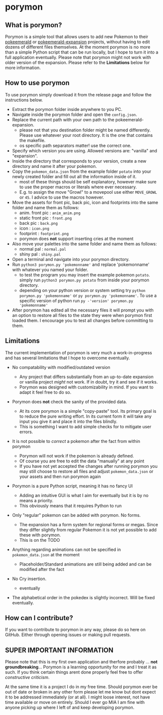 # porymon

## What is porymon?

Porymon is a simple tool that allows users to add new Pokemon to their [pokeemerald](https://github.com/pret/pokeemerald) or [pokeemerald-expansion](https://github.com/rh-hideout/pokeemerald-expansion) projects, without having to edit dozens of different files themselves.
At the moment porymon is no more than a simple Python script that can be run locally, but I hope to turn it into a full application eventually.
Please note that porymon might not work with older version of the expansion. Please refer to the **Limitations** below for more information.

## How to use porymon

To use porymon simply download it from the release page and follow the instructions below.

- Extract the porymon folder inside anywhere to you PC.
- Navigate inside the porymon folder and open the `config.json`.
- Replace the current path with your own path to the pokeemerald-expansion.
    - please not that you destination folder might be named differently. Please use whatever your root directory. It is the one that contains the makefile.
    - os specific path separators matter! use the correct one.
- Specify which version you are using. Allowed versions are: "vanilla" and "expansion".
- Inside the directory that corresponds to your version, create a new directory and name it after your pokemon.
- Copy the `pokemon_data.json` from the example folder `potato` into your newly created folder and fill out all the information inside of it.
    - most of these things should be self explanatory, however make sure to use the proper macros or literals where ever necessary.
    - E.g. to assign the move "Growl" to a movepool use either `MOVE_GROWL` or `45`. I advice to use the macros however.
- Move the assets for front pic, back pic, icon and footprints into the same folder and name them as follows:
    - anim. front pic  : `anim_anim.png`
    - static front pic : `front.png`
    - back pic         : `back.png`
    - icon             : `icon.png`
    - footprint        : `footprint.png`
    - porymon does **not** support inserting cries at the moment
- Also move your palettes into the same folder and name them as follows:
    - normal pal : `normal.pal`
    - shiny pal  : `shiny.pal`
- Open a terminal and navigate into your porymon directory.
- Run `python3 porymon.py 'pokemonname'` and replace 'pokemonname' with whatever you named your folder.
    - to test the program you may insert the example pokemon `potato`. simply run `python3 porymon.py potato` from inside your porymon directory.
    - depending on your python version or system setting try `python porymon.py 'pokemonname'` or `py porymon.py 'pokemonname'`. To use a specific version of python run `py -'version' porymon.py 'pokemonname'`
- After porymon has edited all the necessary files it will prompt you with an option to restore all files to the state they were when porymon first loaded them. I encourage you to test all changes before committing to them.

## Limitations

The current implementation of porymon is very much a work-in-progress and has several limitations that I hope to overcome eventually.

- No compatability with modified/outdated version
    - Any project that differs substantially from an up-to-date expansion or vanilla project *might* not work. If in doubt, try it and see if it works.
    - Porymon was designed with customizability in mind. If you want to adapt it feel free to do so.

- Porymon does **not** check the sanity of the provided data.
    - At its core porymon is a simple "copy-paste" tool. Its primary goal is to reduce the pure writing effort. In its current form it will take any input you give it and place it into the files blindly.
    - This is something I want to add simple checks for to mitigate user errors.

- It is not possible to *correct* a pokemon after the fact from within porymon
    - Porymon will not work if the pokemon is already defined.
    - Of course you are free to edit the data "manually" at any point
    - If you have not yet accepted the changes after running porymon you may still choose to restore all files and adjust `pokemon_data.json` or your assets and then run porymon again

- Porymon is a pure Python script, meaning it has no fancy UI
    - Adding an intuitive GUI is what I aim for eventually but it is by no means a priority.
    - This obviously means that it requires Python to run

- Only "regular" pokemon can be added with porymon. No forms.
    - The expansion has a form system for regional forms or megas. Since they differ slightly from regular Pokemon it is not yet possible to add these with porymon.
    - This is on the TODO

- Anything regarding animations can not be specified in `pokemon_data.json` at the moment
    - Placeholder/Standard animations are still being added and can be modified after the fact

- No Cry insertion.
    - eventually

- The alphabetical order in the pokedex is slightly incorrect. Will be fixed eventually.

## How can I contribute?

If you want to contribute to porymon in any way, please do so here on GitHub. Either through opening issues or making pull requests.

## SUPER IMPORTANT INFORMATION

Please note that this is my first own application and therfore probably ... **not groundbreaking**...
Porymon is a learning opportunity for me and I treat it as such. If you think certain things arent done properly feel free to offer *constructive criticism*.

At the same time it is a project I do in my free time. Should porymon ever be out of date or broken in any other form please let me know but dont expect it to be addressed immediately (or at all). I might loose interest, not have time available or move on entirely. Should I ever go MIA I am fine with anyone picking up where I left of and keep developing porymon.


